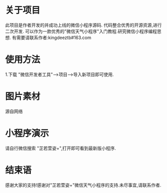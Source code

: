 # 关于项目
此项目是作者开发的并成功上线的微信小程序源码.
代码整合优秀的开源资源,进行二次开发.
可以作为一款优秀的"微信天气小程序"入门教程.研究微信小程序编程思想.
有需要请联系作者:kingdeeztb#163.com
# 使用方法
1.下载 "微信开发者工具"-->项目-->导入新项目即可使用.
# 图片素材
源自网络
# 小程序演示
请自行微信搜索 "芷若萱姿+",打开即可看到最新版小程序.
# 结束语
感谢大家的支持!感谢对"芷若萱姿+"微信天气小程序的支持.未尽事宜,请联系作者.
